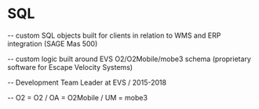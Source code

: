 # SQL


-- custom SQL objects built for clients in relation to WMS and ERP integration (SAGE Mas 500)

-- custom logic built around EVS O2/O2Mobile/mobe3 schema (proprietary software for Escape Velocity Systems)

-- Development Team Leader at EVS / 2015-2018

-- O2 = O2 / OA = O2Mobile / UM = mobe3